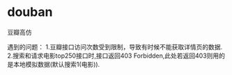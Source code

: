 # douban
豆瓣高仿

遇到的问题：
1.豆瓣接口访问次数受到限制，导致有时候不能获取详情页的数据.
2.搜索和请求电影top250接口时,接口返回403 Forbidden,此处若返回403则用的是本地模拟数据(默认搜索1(电影)).

